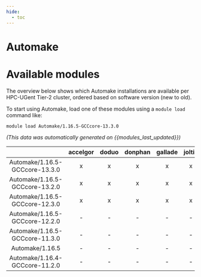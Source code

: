 ```yaml
---
hide:
  - toc
---
```


Automake
========

# Available modules


The overview below shows which Automake installations are available per HPC-UGent Tier-2 cluster, ordered based on software version (new to old).

To start using Automake, load one of these modules using a `module load` command like:

```shell
module load Automake/1.16.5-GCCcore-13.3.0
```

*(This data was automatically generated on {{modules_last_updated}})*  

| |accelgor|doduo|donphan|gallade|joltik|shinx|
| :---: | :---: | :---: | :---: | :---: | :---: | :---: |
|Automake/1.16.5-GCCcore-13.3.0|x|x|x|x|x|x|
|Automake/1.16.5-GCCcore-13.2.0|x|x|x|x|x|x|
|Automake/1.16.5-GCCcore-12.3.0|x|x|x|x|x|x|
|Automake/1.16.5-GCCcore-12.2.0|-|-|-|-|-|x|
|Automake/1.16.5-GCCcore-11.3.0|-|-|-|-|-|x|
|Automake/1.16.5|-|-|-|-|-|x|
|Automake/1.16.4-GCCcore-11.2.0|-|-|-|-|-|x|

